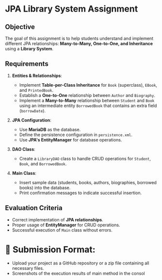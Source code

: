 # JPA Library System Assignment

## Objective
The goal of this assignment is to help students understand and implement different JPA relationships: **Many-to-Many, One-to-One, and Inheritance** using a **Library System**.

## Requirements
1. **Entities & Relationships**:
   - Implement **Table-per-Class Inheritance** for `Book` (superclass), `EBook`, and `PrintedBook`.
   - Establish a **One-to-One** relationship between `Author` and `Biography`.
   - Implement a **Many-to-Many** relationship between `Student` and `Book` using an intermediate entity `BorrowedBook` that contains an extra field (`borrowDate`).

2. **JPA Configuration**:
   - Use **MariaDB** as the database.
   - Define the persistence configuration in `persistence.xml`.
   - Use **JPA's EntityManager** for database operations.

3. **DAO Class**:
   - Create a `LibraryDAO` class to handle CRUD operations for `Student`, `Book`, and `BorrowedBook`.

4. **Main Class**:
   - Insert sample data (students, books, authors, biographies, borrowed books) into the database.
   - Print confirmation messages to indicate successful insertion.


## Evaluation Criteria
- Correct implementation of **JPA relationships**.
- Proper usage of **EntityManager** for CRUD operations.
- Successful execution of `Main` class without errors.


# 🚀 **Submission Format:** 
- Upload your project as a GitHub repository or a zip file containing all necessary files.
- Screenshots of the execution results of main method in the consol
  

